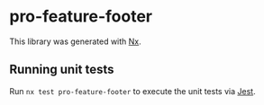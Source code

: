# pro-feature-footer

This library was generated with [Nx](https://nx.dev).

## Running unit tests

Run `nx test pro-feature-footer` to execute the unit tests via [Jest](https://jestjs.io).
